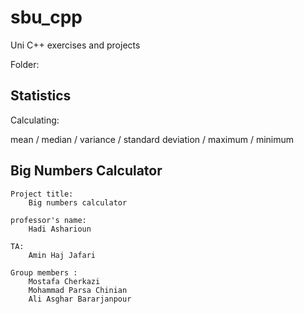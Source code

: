 # sbu_cpp
Uni C++ exercises and projects

Folder:

Statistics
--
Calculating:

mean / median / variance / standard deviation / maximum / minimum


Big Numbers Calculator
--
    Project title:
        Big numbers calculator

    professor's name:
        Hadi Asharioun

    TA:
        Amin Haj Jafari

    Group members :
        Mostafa Cherkazi
        Mohammad Parsa Chinian
        Ali Asghar Bararjanpour

